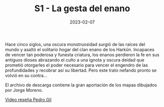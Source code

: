 ﻿---
title: S1 - La gesta del enano
summary: Módulo para un narrador y un personaje de, como mínimo, nivel 4
authors:
  - Javier Fernández Valls
date: 2023-02-07
type: post
categories:
- Clásicos de la Marca
- Línea S
tags:
- Dungeon
- 1 Jugador
minlevels: "4"
maxlevels: "5"
prices: 8,00 €
session: "4"
mincharacters: "1"
maxcharacters: "1"
eval: oficial
cover: "s1-la-gesta-del-enano.jpg"
download: "s1-la-gesta-del-enano.rar"
moreinfo: "https://tesorosdelamarca.com/producto/la-gesta-del-enano/"
license: "OGL"
draft: false

---

Hace cinco siglos, una oscura monstruosidad surgió de las raíces del mundo y asaltó el solitario hogar del clan enano de los Harkûn. Incapaces de vencer tan poderosa y funesta criatura, los enanos perdieron la fe en sus antiguos dioses abrazando el culto a una ignota y oscura deidad que prometió otorgarles el poder necesario para vencer el engendro de las profundidades y recobrar así su libertad. Pero este trato nefando pronto se volvió en su contra...

El archivo de descarga contiene la gran aportación de los mapas dibujados por Jorge Moreno.

<p><a href="https://www.youtube.com/watch?v=00H4cVkDLxY" target="_blank">Video reseña Pedro Gil</a></p>

